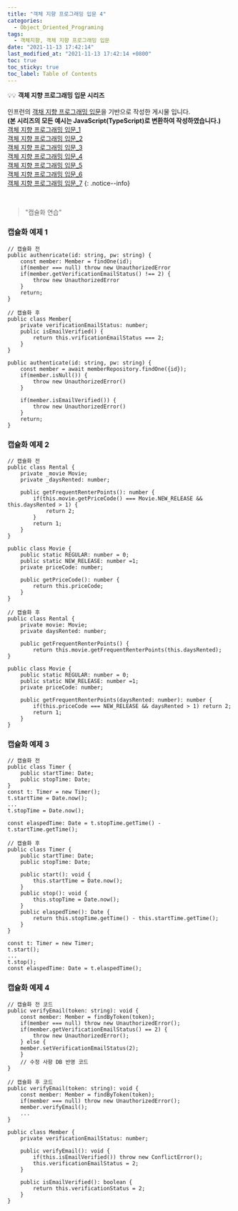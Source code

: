 ```yaml
---
title: "객체 지향 프로그래밍 입문 4"
categories:
  - Object_Oriented_Programing
tags:
  - 객체지향, 객체 지향 프로그래밍 입문
date: "2021-11-13 17:42:14"
last_modified_at: "2021-11-13 17:42:14 +0800"
toc: true
toc_sticky: true
toc_label: Table of Contents
---
```


💡💡 **객체 지향 프로그래밍 입문 시리즈**
<br><br> 인프런의 [객채 지향 프로그래밍 입문](https://www.inflearn.com/course/%EA%B0%9D%EC%B2%B4-%EC%A7%80%ED%96%A5-%ED%94%84%EB%A1%9C%EA%B7%B8%EB%9E%98%EB%B0%8D-%EC%9E%85%EB%AC%B8)을 기반으로 작성한 게시물 입니다.
<br> **(본 시리즈의 모든 예시는 JavaScript(TypeScript)로 변환하여 작성하였습니다.)**
<br> [객체 지향 프로그래밍 입문_1](https://kljopu.github.io/object_oriented_programing/oop_start_1/)
<br> [객체 지향 프로그래밍 입문_2](https://kljopu.github.io/object_oriented_programing/oop_start_2/)
<br> [객체 지향 프로그래밍 입문\_3](https://kljopu.github.io/object_oriented_programing/oop_start_3/)
<br> [객체 지향 프로그래밍 입문\_4](https://kljopu.github.io/object_oriented_programing/oop_start_4/)
<br> [객체 지향 프로그래밍 입문\_5](https://kljopu.github.io/object_oriented_programing/oop_start_5/)
<br> [객체 지향 프로그래밍 입문\_6](https://kljopu.github.io/object_oriented_programing/oop_start_6/)
<br> [객체 지향 프로그래밍 입문\_7](https://www.notion.so/_7-35065f3f7f65490cada89ccfe6825d28)
{: .notice--info}

<br>

> "캡슐화 연습"
> 

### 캡슐화 예제 1

```tsx
// 캡슐화 전
public authenricate(id: string, pw: string) {
    const member: Member = findOne(id);
    if(member === null) throw new UnauthorizedError
    if(member.getVerificationEmailStatus() !== 2) {
        throw new UnauthorizedError
    }
    return;
}

// 캡슐화 후
public class Member{
    private verificationEmailStatus: number;
    public isEmailVerified() {
        return this.vrificationEmailStatus === 2;
    }
}

public authenticate(id: string, pw: string) {
    const member = await memberRepository.findOne({id});
    if(member.isNull()) {
        throw new UnauthorizedError()
    }	
	
    if(member.isEmailVerified()) {
        throw new UnauthorizedError()
    }
    return;
}

```

### 캡슐화 예제 2

```tsx
// 캡슐화 전
public class Rental {
    private _movie Movie;
    private _daysRented: number;

    public getFrequentRenterPoints(): number {
        if(this.movie.getPriceCode() === Movie.NEW_RELEASE && this.daysRented > 1) {
            return 2;
        }
        return 1;
    }
}

public class Movie {
    public static REGULAR: number = 0;
    public static NEW_RELEASE: number =1;
    private priceCode: number;

    public getPriceCode(): number {
        return this.priceCode;
    }
}

// 캡슐화 후
public class Rental {
    private movie: Movie;
    private daysRented: number;

    public getFrequentRenterPoints() {
        return this.movie.getFrequentRenterPoints(this.daysRented);
}

public class Movie {
    public static REGULAR: number = 0;
    public static NEW_RELEASE: number =1;
    private priceCode: number;
	
    public getFrequentRenterPoints(daysRented: number): number {
        if(this.priceCode === NEW_RELEASE && daysRented > 1) return 2;
        return 1;
    }
}
```

### 캡슐화 예제 3

```tsx
// 캡슐화 전
public class Timer {
    public startTime: Date;
    public stopTime: Date;
}
const t: Timer = new Timer();
t.startTime = Date.now();
...
t.stopTime = Date.now();

const elaspedTime: Date = t.stopTime.getTime() - t.startTime.getTime();

// 캡슐화 후
public class Timer {
    public startTime: Date;
    public stopTime: Date;

    public start(): void {
        this.startTime = Date.now();
    }
    public stop(): void {
        this.stopTime = Date.now();
    }
    public elaspedTime(): Date {
        return this.stopTime.getTime() - this.startTime.getTime();
    }
}

const t: Timer = new Timer;
t.start();
...
t.stop();
const elaspedTime: Date = t.elaspedTime();
```

### 캡슐화 예제 4

```tsx
// 캡슐화 전 코드
public verifyEmail(token: string): void {
    const member: Member = findByToken(token);
    if(member === null) throw new UnauthorizedError();
    if(member.getVerificationEmailStatus() == 2) {
        throw new UnauthorizedError();
    } else {
    member.setVerificationEmailStatus(2);
    }
    // 수정 사항 DB 반영 코드
}

// 캡슐화 후 코드
public verifyEmail(token: string): void {
    const member: Member = findByToken(token);
    if(member === null) throw new UnauthorizedError();
    member.verifyEmail();
    ...
}

public class Member {
    private verificationEmailStatus: number;

    public verifyEmail(): void {
        if(this.isEmailVerified()) throw new ConflictError();
        this.verificationEmailStatus = 2;
    }

    public isEmailVerified(): boolean {
        return this.verificationStatus = 2;
    }
}
```
